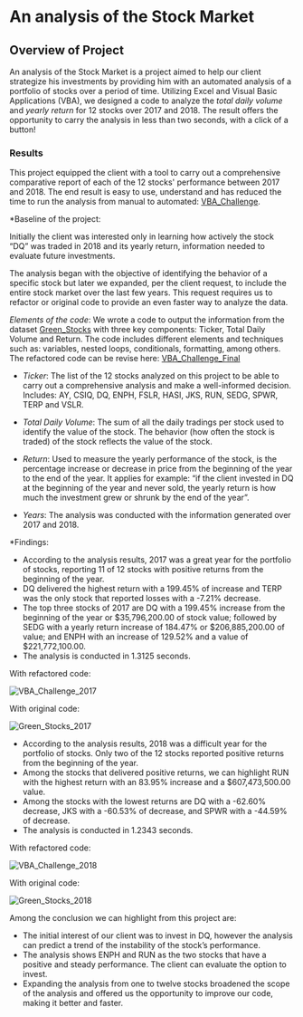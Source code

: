 # **An analysis of the Stock Market**

## Overview of Project

An analysis of the Stock Market is a project aimed to help our client strategize his investments by providing him with an automated analysis of a portfolio of stocks over a period of time. Utilizing Excel and Visual Basic Applications (VBA), we designed a code to analyze the _total daily volume_ and _yearly return_ for 12 stocks over 2017 and 2018. The result offers the opportunity to carry the analysis in less than two seconds, with a click of a button! 

### Results

This project equipped the client with a tool to carry out a comprehensive comparative report of each of the 12 stocks' performance between 2017 and 2018. The end result is easy to use, understand and has reduced the time to run the analysis from manual to automated: [VBA_Challenge](https://github.com/chocoplace/stock-analysis/blob/main/VBA_Challenge.xlsm). 

*Baseline of the project:

Initially the client was interested only in learning how actively the stock “DQ” was traded in 2018 and its yearly return, information needed to evaluate future investments. 

The analysis began with the objective of identifying the behavior of a specific stock but later we expanded, per the client request, to include the entire stock market over the last few years. This request requires us to refactor or original code to provide an even faster way to analyze the data. 

*Elements of the code*: We wrote a code to output the information from the dataset [Green_Stocks](https://github.com/chocoplace/stock-analysis/blob/main/green_stocks.xlsm) with three key components: Ticker, Total Daily Volume and Return. The code includes different elements and techniques such as: variables, nested loops, conditionals, formatting, among others. The refactored code can be revise here: [VBA_Challenge_Final](https://github.com/chocoplace/stock-analysis/blob/main/VBA_Challenge_Final.vbs)

- *_Ticker_*: The list of the 12 stocks analyzed on this project to be able to carry out a comprehensive analysis and make a well-informed decision. Includes: AY, CSIQ, DQ, ENPH, FSLR, HASI, JKS, RUN, SEDG, SPWR, TERP and VSLR.  

- *_Total Daily Volume_*: The sum of all the daily tradings per stock used to identify the value of the stock. The behavior (how often the stock is traded) of the stock reflects the value of the stock.

- *_Return_*: Used to measure the yearly performance of the stock, is the percentage increase or decrease in price from the beginning of the year to the end of the year. It applies for example: “if the client invested in DQ at the beginning of the year and never sold, the yearly return is how much the investment grew or shrunk by the end of the year”. 

- *_Years_*: The analysis was conducted with the information generated over 2017 and 2018. 

*Findings:

- According to the analysis results, 2017 was a great year for the portfolio of stocks, reporting 11 of 12 stocks with positive returns from the beginning of the year.
- DQ delivered the highest return with a 199.45% of increase and TERP was the only stock that reported losses with a -7.21% decrease. 
- The top three stocks of 2017 are DQ with a 199.45% increase from the beginning of the year or $35,796,200.00 of stock value; followed by SEDG with a yearly return increase of 184.47% or $206,885,200.00 of value; and ENPH with an increase of 129.52% and a value of $221,772,100.00. 
- The analysis is conducted in 1.3125 seconds. 

With refactored code: 

![VBA_Challenge_2017](https://github.com/chocoplace/stock-analysis/blob/main/Resources/VBA_Challenge_2017.png)

With original code: 

![Green_Stocks_2017](https://github.com/chocoplace/stock-analysis/blob/main/Resources/Green_Stocks_2017.png)

- According to the analysis results, 2018 was a difficult year for the portfolio of stocks. Only two of the 12 stocks reported positive returns from the beginning of the year.
- Among the stocks that delivered positive returns, we can highlight RUN with the highest return with an 83.95% increase and a $607,473,500.00 value. 
- Among the stocks with the lowest returns are DQ with a -62.60% decrease, JKS with a -60.53% of decrease, and SPWR with a -44.59% of decrease.
- The analysis is conducted in 1.2343 seconds.

With refactored code:

![VBA_Challenge_2018](https://github.com/chocoplace/stock-analysis/blob/main/Resources/VBA_Challenge_2018.png)

With original code:

![Green_Stocks_2018](https://github.com/chocoplace/stock-analysis/blob/main/Resources/Green_Stocks_2018.png)

Among the conclusion we can highlight from this project are: 

- The initial interest of our client was to invest in DQ, however the analysis can predict a trend of the instability of the stock’s performance. 
- The analysis shows ENPH and RUN as the two stocks that have a positive and steady performance. The client can evaluate the option to invest. 
- Expanding the analysis from one to twelve stocks broadened the scope of the analysis and offered us the opportunity to improve our code, making it better and faster.


